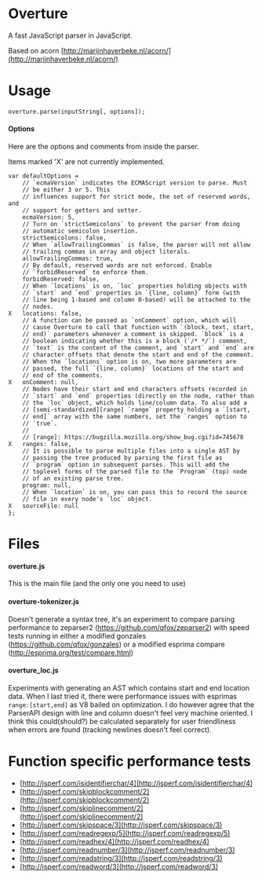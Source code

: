 # Overture

A fast JavaScript parser in JavaScript.

Based on acorn [http://marijnhaverbeke.nl/acorn/](http://marijnhaverbeke.nl/acorn/)

# Usage
<code>overture.parse(inputString[, options]);</code>

#### Options
Here are the options and comments from inside the parser.

Items marked 'X' are not currently implemented.

    var defaultOptions =  
        // `ecmaVersion` indicates the ECMAScript version to parse. Must  
        // be either 3 or 5. This  
        // influences support for strict mode, the set of reserved words, and  
        // support for getters and setter.  
        ecmaVersion: 5,  
        // Turn on `strictSemicolons` to prevent the parser from doing  
        // automatic semicolon insertion.  
        strictSemicolons: false,  
        // When `allowTrailingCommas` is false, the parser will not allow  
        // trailing commas in array and object literals.  
        allowTrailingCommas: true,  
        // By default, reserved words are not enforced. Enable  
        // `forbidReserved` to enforce them.  
        forbidReserved: false,  
        // When `locations` is on, `loc` properties holding objects with  
        // `start` and `end` properties in `{line, column}` form (with  
        // line being 1-based and column 0-based) will be attached to the  
        // nodes.  
    X   locations: false,  
        // A function can be passed as `onComment` option, which will  
        // cause Overture to call that function with `(block, text, start,  
        // end)` parameters whenever a comment is skipped. `block` is a  
        // boolean indicating whether this is a block (`/* */`) comment,  
        // `text` is the content of the comment, and `start` and `end` are  
        // character offsets that denote the start and end of the comment.  
        // When the `locations` option is on, two more parameters are  
        // passed, the full `{line, column}` locations of the start and  
        // end of the comments.  
    X   onComment: null,  
        // Nodes have their start and end characters offsets recorded in  
        // `start` and `end` properties (directly on the node, rather than  
        // the `loc` object, which holds line/column data. To also add a  
        // [semi-standardized][range] `range` property holding a `[start,  
        // end]` array with the same numbers, set the `ranges` option to  
        // `true`.  
        //  
        // [range]: https://bugzilla.mozilla.org/show_bug.cgi?id=745678  
    X   ranges: false,  
        // It is possible to parse multiple files into a single AST by  
        // passing the tree produced by parsing the first file as  
        // `program` option in subsequent parses. This will add the  
        // toplevel forms of the parsed file to the `Program` (top) node  
        // of an existing parse tree.  
        program: null,  
        // When `location` is on, you can pass this to record the source  
        // file in every node's `loc` object.  
    X   sourceFile: null  
    };

# Files
#### overture.js
This is the main file (and the only one you need to use)

#### overture-tokenizer.js
Doesn't generate a syntax tree, it's an experiment to compare parsing performance to zeparser2 (https://github.com/qfox/zeparser2) with speed tests running in either a modified gonzales (https://github.com/qfox/gonzales) or a modified esprima compare (http://esprima.org/test/compare.html)

#### overture_loc.js
Experiments with generating an AST which contains start and end location data.  When I last tried it, there were performance issues with esprimas <code>range:[start,end]</code> as V8 bailed on optimization.  I do however agree that the ParserAPI design with line and column doesn't feel very machine oriented. I think this could(should?) be calculated separately for user friendliness when errors are found (tracking newlines doesn't feel correct).


# Function specific performance tests

* [http://jsperf.com/isidentifierchar/4](http://jsperf.com/isidentifierchar/4)
* [http://jsperf.com/skipblockcomment/2](http://jsperf.com/skipblockcomment/2)
* [http://jsperf.com/skiplinecomment/2](http://jsperf.com/skiplinecomment/2)
* [http://jsperf.com/skipspace/3](http://jsperf.com/skipspace/3)
* [http://jsperf.com/readregexp/5](http://jsperf.com/readregexp/5)
* [http://jsperf.com/readhex/4](http://jsperf.com/readhex/4)
* [http://jsperf.com/readnumber/3](http://jsperf.com/readnumber/3)
* [http://jsperf.com/readstring/3](http://jsperf.com/readstring/3)
* [http://jsperf.com/readword/3](http://jsperf.com/readword/3)

